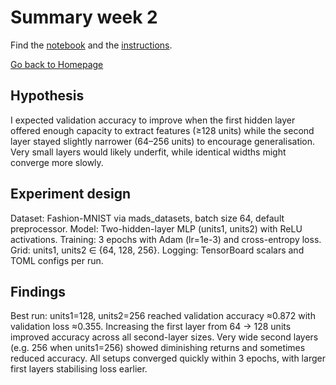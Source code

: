 # Summary week 2

Find the [notebook](./notebook.ipynb) and the [instructions](./instructions.md).

[Go back to Homepage](../README.md)

## Hypothesis
I expected validation accuracy to improve when the first hidden layer offered enough capacity to extract features (≥128 units) while the second layer stayed slightly narrower (64–256 units) to encourage generalisation. Very small layers would likely underfit, while identical widths might converge more slowly.

## Experiment design
Dataset: Fashion-MNIST via mads_datasets, batch size 64, default preprocessor.
Model: Two-hidden-layer MLP (units1, units2) with ReLU activations.
Training: 3 epochs with Adam (lr=1e-3) and cross-entropy loss.
Grid: units1, units2 ∈ {64, 128, 256}.
Logging: TensorBoard scalars and TOML configs per run.

## Findings
Best run: units1=128, units2=256 reached validation accuracy ≈0.872 with validation loss ≈0.355.
Increasing the first layer from 64 → 128 units improved accuracy across all second-layer sizes.
Very wide second layers (e.g. 256 when units1=256) showed diminishing returns and sometimes reduced accuracy.
All setups converged quickly within 3 epochs, with larger first layers stabilising loss earlier.